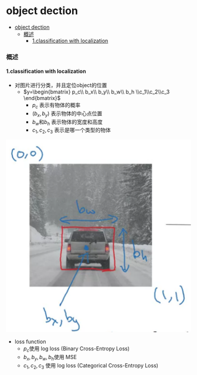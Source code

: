 # object dection


<!-- @import "[TOC]" {cmd="toc" depthFrom=1 depthTo=6 orderedList=false} -->

<!-- code_chunk_output -->

- [object dection](#object-dection)
    - [概述](#概述)
      - [1.classification with localization](#1classification-with-localization)

<!-- /code_chunk_output -->


### 概述

#### 1.classification with localization

* 对图片进行分类，并且定位object的位置
    * $y=\begin{bmatrix} p_c\\ b_x\\ b_y\\ b_w\\ b_h \\c_1\\c_2\\c_3 \end{bmatrix}$
        * $p_c$ 表示有物体的概率
        * $(b_x,b_y)$ 表示物体的中心点位置
        * $b_w$和$b_h$ 表示物体的宽度和高度
        * $c_1,c_2,c_3$ 表示是哪一个类型的物体

![](./imgs/od_01.png)

* loss function
    * $p_c$使用 log loss (Binary Cross-Entropy Loss)
    * $b_x,b_y,b_w,b_h$使用 MSE
    * $c_1,c_2,c_3$ 使用 log loss (Categorical Cross-Entropy Loss)